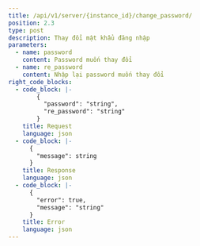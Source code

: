 ```yaml
---
title: /api/v1/server/{instance_id}/change_password/
position: 2.3
type: post
description: Thay đổi mật khẩu đăng nhập
parameters:
  - name: password
    content: Password muốn thay đổi
  - name: re_password
    content: Nhập lại password muốn thay đổi
right_code_blocks:
  - code_block: |-
        {
          "password": "string",
          "re_password": "string"
        }
    title: Request
    language: json
  - code_block: |-
      {
        "message": string
      }
    title: Response
    language: json
  - code_block: |-
      {
        "error": true,
        "message": "string"
      }
    title: Error
    language: json
---
```






